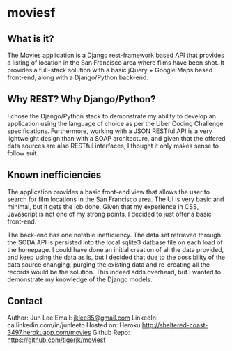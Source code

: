 moviesf
=======

What is it?
------------
The Movies application is a Django rest-framework based API that provides a listing of location in the San Francisco area where films have been shot. It provides a full-stack solution with a basic jQuery + Google Maps based front-end, along with a Django/Python back-end.

Why REST? Why Django/Python?
------------
I chose the Django/Python stack to demonstrate my ability to develop an application using the language of choice as per the Uber Coding Challenge specifications. Furthermore, working with a JSON RESTful API is a very lightweight design than with a SOAP architecture, and given that the offered data sources are also RESTful interfaces, I thought it only makes sense to follow suit.

Known inefficiencies
--------------------
The application provides a basic front-end view that allows the user to search for film locations in the San Francisco area. The UI is very basic and minimal, but it gets the job done. Given that my experience in CSS, Javascript is not one of my strong points, I decided to just offer a basic front-end.

The back-end has one notable inefficiency. The data set retrieved through the SODA API is persisted into the local sqlite3 datbase file on each load of the homepage. I could have done an initial creation of all the data provided, and keep using the data as is, but I decided that due to the possibility of the data source changing, purging the existing data and re-creating all the records would be the solution. This indeed adds overhead, but I wanted to demonstrate my knowledge of the Django models.

Contact
-------
Author: Jun Lee
Email: jklee85@gmail.com
LinkedIn: ca.linkedin.com/in/junleeto
Hosted on: Heroku http://sheltered-coast-3497.herokuapp.com/movies
Github Repo: https://github.com/tigerjk/moviesf
